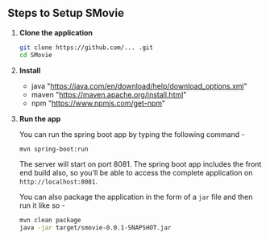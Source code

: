 ## Steps to Setup SMovie

1. **Clone the application**

	```bash
	git clone https://github.com/... .git
	cd SMovie
	```

2. **Install**
	+ java "https://java.com/en/download/help/download_options.xml"
    + maven "https://maven.apache.org/install.html"
    + npm "https://www.npmjs.com/get-npm"

3. **Run the app**

    You can run the spring boot app by typing the following command -

	```bash
	mvn spring-boot:run
	```
	
	The server will start on port 8081. The spring boot app includes the front end build also, so you'll be able to access the complete application on `http://localhost:8081`.
    
    You can also package the application in the form of a `jar` file and then run it like so -
    	
	```bash
	mvn clean package
	java -jar target/smovie-0.0.1-SNAPSHOT.jar
	```